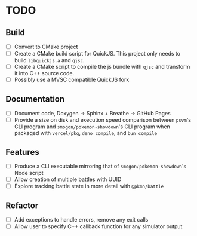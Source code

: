 # TODO

## Build

- [ ] Convert to CMake project
- [ ] Create a CMake build script for QuickJS. This project only needs to build `libquickjs.a` and `qjsc`.
- [ ] Create a CMake script to compile the js bundle with `qjsc` and transform it into C++ source code.
- [ ] Possibly use a MVSC compatible QuickJS fork

## Documentation

- [ ] Document code, Doxygen -> Sphinx + Breathe -> GitHub Pages
- [ ] Provide a size on disk and execution speed comparison between `psvm`'s CLI program and `smogon/pokemon-showdown`'s
  CLI program when packaged with `vercel/pkg`, `deno compile`, and `bun compile`

## Features

- [ ] Produce a CLI executable mirroring that of `smogon/pokemon-showdown`'s Node script
- [ ] Allow creation of multiple battles with UUID
- [ ] Explore tracking battle state in more detail with `@pkmn/battle`

## Refactor

- [ ] Add exceptions to handle errors, remove any exit calls
- [ ] Allow user to specify C++ callback function for any simulator output
